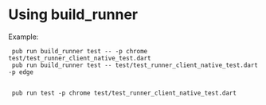 # Using build_runner

Example:

     pub run build_runner test -- -p chrome test/test_runner_client_native_test.dart
     pub run build_runner test -- test/test_runner_client_native_test.dart -p edge
     
     
     pub run test -p chrome test/test_runner_client_native_test.dart
     